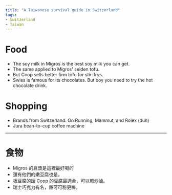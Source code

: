 ```yaml
---
title: "A Taiwanese survival guide in Switzerland"
tags:
- Switzerland
- Taiwan
---
```


# Food
- The soy milk in Migros is the best soy milk you can get.
- The same applied to Migros' seiden tofu.
- But Coop sells better firm tofu for stir-frys.
- Swiss is famous for its chocolates. But boy you need to try the hot chocolate drink.

# Shopping
- Brands from Switzerland: On Running, Mammut, and Rolex (duh)
- Jura bean-to-cup coffee machine

***

# 食物
- Migros 的豆漿是這裡最好喝的
- 還有他們的嫩豆腐也是。
- 板豆腐的話 Coop 的豆腐最適合，可以煎炒滷。
- 瑞士巧克力有名，熱可可粉更棒。
